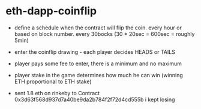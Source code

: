 # eth-dapp-coinflip

* define a schedule when the contract will flip the coin. every hour or based on block number. every 30bocks (30 * 20sec = 600sec = roughly 5min)
* enter the coinflip drawing - each player decides HEADS or TAILS
* player pays some fee to enter, there is a minimum and no maximum
* player stake in the game determines how much he can win (winning ETH proportional to ETH stake) 

* sent 1.8 eth on rinkeby to Contract 0x3d63f568d937d7a40be9da2b784f2f72d4cd555b  i kept losing
